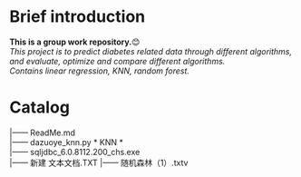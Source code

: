 
# Brief introduction
**This is a group work repository.**😊  
*This project is to predict diabetes related data through different algorithms, and evaluate, optimize and compare different algorithms.   
Contains linear regression, KNN, random forest.* 
# Catalog
|—— ReadMe.md    
|—— dazuoye_knn.py   * KNN *  
|—— sqljdbc_6.0.8112.200_chs.exe   
|—— 新建 文本文档.TXT
|—— 随机森林（1）.txtv
